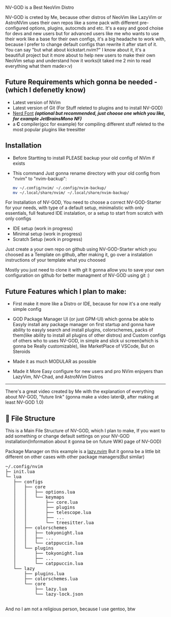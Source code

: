 NV-GOD is a Best NeoVim Distro

NV-GOD is creted by Me, because other distros of NeoVim like LazyVim or AstroNVim uses their own repos like a some pack with different pre-configured options, plugins, autocmds and etc. It's a easy and good choise for devs and new users but for advanced users like me who wants to use their work like a base for their own configs, it's a big headache to work with, because I prefer to change default configs than rewrite it after start of it.
You can say "but what about kickstart.nvim?" I know about it, it's a beautifull project but it more about to help new users to make their own NeoVim setup and understand how it works(it taked me 2 min to read everything what them made>:v)


## Future Requirements which gonna be needed - (which I defenetly know)
- Latest version of NVim
- Latest version of Git (For Stuff releted to plugins and to install NV-GOD)
- [Nerd Font](https://www.nerdfonts.com/) **_(optional but recommended, just choose one which you like, for example JetBrainsMono NF)_**
- a **C** compiler(gcc for example) for compiling different stuff releted to the most popular plugins like treesitter

## Installation

- Before Startting to install PLEASE backup your old config of NVim if exists
- This command Just gonna rename directory with your old config from "nvim" to "nvim-backup":

  ```sh
  mv ~/.config/nvim/ ~/.config/nvim-backup/
  mv ~/.local/share/nvim/ ~/.local/share/nvim-backup/
  ```

For Installation of NV-GOD, You need to choose a correct NV-GOD-Starter for your needs, with type of a default setup, minimalistic with only essentials, full featured IDE instalation, or a setup to start from scratch with only configs

- IDE setup (work in progress)
- Minimal setup (work in progress)
- Scratch Setup (work in progress)

Just create a your own repo on github using NV-GOD-Starter which you choosed as a Template on github, after making it, go over a instalation instructions of your template what you choosed

Mostly you just need to clone it with git
It gonna allow you to save your own configuration on github for better managment of NV-GOD using git :)

## Future Features which I plan to make:

- First make it more like a Distro or IDE, because for now it's a one really simple config

- GOD Package Manager UI (or just GPM-UI) which gonna be able to Easyly install any package manager on first startup and gonna have ability to easyly search and install plugins, colorschemes, packs of them(like ability to install all plugins of other distros) and Custom configs of others who to uses NV-GOD, in simple and slick ui screen(which is gonna be Really customizable), like MarketPlace of VSCode, But on Steroids

- Made it as much MODULAR as possible

- Made it More Easy configure for new users and pro NVim enjoyers than LazyVim, NV-Chad, and AstroNVim Distros

---

There's a great video created by Me with the explanation of everything about NV-GOD, "future link"
(gonna make a video later😅, after making at least NV-GOD 1.0)

## 📂 File Structure

This is a Main File Structure of NV-GOD, which I plan to make, If you want to add something or change default settings on your NV-GOD installation(Information about it gonna be on future WIKI page of NV-GOD)

Package Manager on this example is a [lazy.nvim](https://github.com/folke/lazy.nvim)
But it gonna be a little bit different on other cases with other package managers(But similar)

<pre>
~/.config/nvim
├─ init.lua
└─ lua
   ├── configs
   │   ├── core
   │   │   ├── options.lua
   │   │   └── keymaps
   │   │       ├── core.lua
   │   │       ├── plugins
   │   │       ├── telescope.lua
   │   │       ├── ...
   │   │       └── treesitter.lua
   │   ├── colorschemes
   │   │   ├── tokyonight.lua
   │   │   ├── ...
   │   │   └── catppuccin.lua
   │   └── plugins
   │       ├── tokyonight.lua
   │       ├── ...
   │       └── catppuccin.lua
   └── lazy
       ├── plugins.lua
       ├── colorschemes.lua
       └── core
           ├── lazy.lua
           └── lazy-lock.json

</pre>

And no I am not a religious person, because I use gentoo, btw
